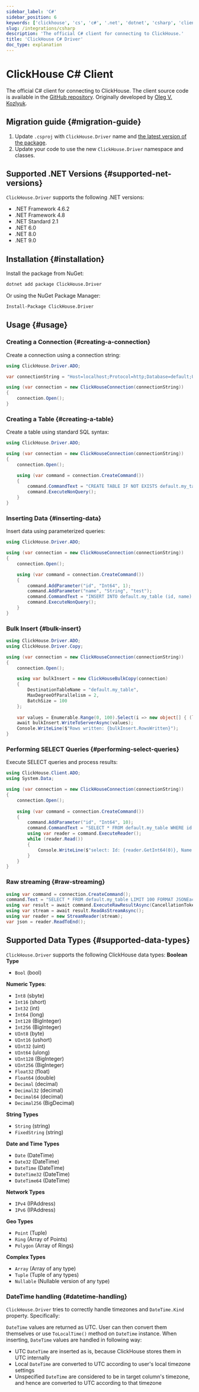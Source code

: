 ```yaml
---
sidebar_label: 'C#'
sidebar_position: 6
keywords: ['clickhouse', 'cs', 'c#', '.net', 'dotnet', 'csharp', 'client', 'driver', 'connect', 'integrate']
slug: /integrations/csharp
description: 'The official C# client for connecting to ClickHouse.'
title: 'ClickHouse C# Driver'
doc_type: explanation
---
```


# ClickHouse C# Client

The official C# client for connecting to ClickHouse. 
The client source code is available in the [GitHub repository](https://github.com/ClickHouse/clickhouse-cs).
Originally developed by [Oleg V. Kozlyuk](https://github.com/DarkWanderer).

## Migration guide {#migration-guide}
1. Update `.csproj` with `ClickHouse.Driver` name and [the latest version of the package](https://www.nuget.org/packages/ClickHouse.Driver).
2. Update your code to use the new `ClickHouse.Driver` namespace and classes.

## Supported .NET Versions {#supported-net-versions}

`ClickHouse.Driver` supports the following .NET versions:
* .NET Framework 4.6.2
* .NET Framework 4.8
* .NET Standard 2.1
* .NET 6.0
* .NET 8.0
* .NET 9.0

## Installation {#installation}

Install the package from NuGet:

```bash
dotnet add package ClickHouse.Driver
```

Or using the NuGet Package Manager:

```bash
Install-Package ClickHouse.Driver
```

## Usage {#usage}

### Creating a Connection {#creating-a-connection}

Create a connection using a connection string:

```csharp
using ClickHouse.Driver.ADO;

var connectionString = "Host=localhost;Protocol=http;Database=default;Username=default;Password=";

using (var connection = new ClickHouseConnection(connectionString))
{
    connection.Open();
}
```

### Creating a Table {#creating-a-table}

Create a table using standard SQL syntax:

```csharp
using ClickHouse.Driver.ADO;

using (var connection = new ClickHouseConnection(connectionString))
{
    connection.Open();

    using (var command = connection.CreateCommand())
    {
        command.CommandText = "CREATE TABLE IF NOT EXISTS default.my_table (id Int64, name String) ENGINE = Memory";
        command.ExecuteNonQuery();
    }
}
```

### Inserting Data {#inserting-data}

Insert data using parameterized queries:

```csharp
using ClickHouse.Driver.ADO;

using (var connection = new ClickHouseConnection(connectionString))
{
    connection.Open();

    using (var command = connection.CreateCommand())
    {
        command.AddParameter("id", "Int64", 1);
        command.AddParameter("name", "String", "test");
        command.CommandText = "INSERT INTO default.my_table (id, name) VALUES ({id:Int64}, {name:String})";
        command.ExecuteNonQuery();
    }
}
```

### Bulk Insert {#bulk-insert}

```csharp
using ClickHouse.Driver.ADO;
using ClickHouse.Driver.Copy;

using (var connection = new ClickHouseConnection(connectionString))
{
    connection.Open();

    using var bulkInsert = new ClickHouseBulkCopy(connection)
    {
        DestinationTableName = "default.my_table",
        MaxDegreeOfParallelism = 2,
        BatchSize = 100
    };
    
    var values = Enumerable.Range(0, 100).Select(i => new object[] { (long)i, "value" + i.ToString() });
    await bulkInsert.WriteToServerAsync(values);
    Console.WriteLine($"Rows written: {bulkInsert.RowsWritten}");
}
```

### Performing SELECT Queries {#performing-select-queries}

Execute SELECT queries and process results:

```csharp
using ClickHouse.Client.ADO;
using System.Data;

using (var connection = new ClickHouseConnection(connectionString))
{
    connection.Open();
    
    using (var command = connection.CreateCommand())
    {
        command.AddParameter("id", "Int64", 10);
        command.CommandText = "SELECT * FROM default.my_table WHERE id < {id:Int64}";
        using var reader = command.ExecuteReader();
        while (reader.Read())
        {
            Console.WriteLine($"select: Id: {reader.GetInt64(0)}, Name: {reader.GetString(1)}");
        }
    }
}
```
### Raw streaming {#raw-streaming}
```csharp
using var command = connection.CreateCommand();
command.Text = "SELECT * FROM default.my_table LIMIT 100 FORMAT JSONEachRow";
using var result = await command.ExecuteRawResultAsync(CancellationToken.None);
using var stream = await result.ReadAsStreamAsync();
using var reader = new StreamReader(stream);
var json = reader.ReadToEnd();
```

## Supported Data Types {#supported-data-types}

`ClickHouse.Driver` supports the following ClickHouse data types:
**Boolean Type**
* `Bool` (bool)

**Numeric Types**:
* `Int8` (sbyte)
* `Int16` (short)
* `Int32` (int)
* `Int64` (long)
* `Int128` (BigInteger)
* `Int256` (BigInteger)
* `UInt8` (byte)
* `UInt16` (ushort)
* `UInt32` (uint)
* `UInt64` (ulong)
* `UInt128` (BigInteger)
* `UInt256` (BigInteger)
* `Float32` (float)
* `Float64` (double)
* `Decimal` (decimal)
* `Decimal32` (decimal)
* `Decimal64` (decimal)
* `Decimal256` (BigDecimal)

**String Types**
* `String` (string)
* `FixedString` (string)

**Date and Time Types**
* `Date` (DateTime)
* `Date32` (DateTime)
* `DateTime` (DateTime)
* `DateTime32` (DateTime)
* `DateTime64` (DateTime)

**Network Types**
* `IPv4` (IPAddress)
* `IPv6` (IPAddress)

**Geo Types**
* `Point` (Tuple)
* `Ring` (Array of Points)
* `Polygon` (Array of Rings)

**Complex Types**
* `Array` (Array of any type)
* `Tuple` (Tuple of any types)
* `Nullable` (Nullable version of any type)

### DateTime handling {#datetime-handling}
`ClickHouse.Driver` tries to correctly handle timezones and `DateTime.Kind` property. Specifically:

`DateTime` values are returned as UTC. User can then convert them themselves or use `ToLocalTime()` method on `DateTime` instance.
When inserting, `DateTime` values are handled in following way:
- UTC `DateTime` are inserted as is, because ClickHouse stores them in UTC internally
- Local `DateTime` are converted to UTC according to user's local timezone settings
- Unspecified `DateTime` are considered to be in target column's timezone, and hence are converted to UTC according to that timezone
